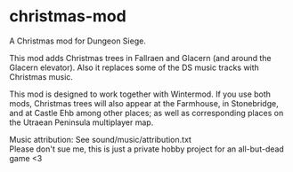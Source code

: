 # christmas-mod
A Christmas mod for Dungeon Siege.

This mod adds Christmas trees in Fallraen and Glacern (and around the Glacern elevator). Also it replaces some of the DS music tracks with Christmas music.

This mod is designed to work together with Wintermod. If you use both mods, Christmas trees will also appear at the Farmhouse, in Stonebridge, and at Castle Ehb among other places; as well as corresponding places on the Utraean Peninsula multiplayer map.

Music attribution: See sound/music/attribution.txt\
Please don't sue me, this is just a private hobby project for an all-but-dead game <3
